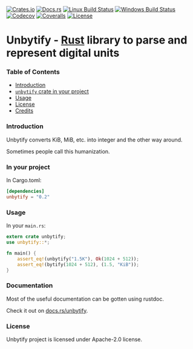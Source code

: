 [![Crates.io](https://img.shields.io/crates/v/unbytify.svg)](https://crates.io/crates/unbytify)
[![Docs.rs](https://docs.rs/unbytify/badge.svg)](https://docs.rs/unbytify)
[![Linux Build Status](https://travis-ci.org/niamster/unbytify.svg?branch=master)](https://travis-ci.org/niamster/unbytify)
[![Windows Build Status](https://ci.appveyor.com/api/projects/status/ljd6pkh8fsx7oh7a/branch/master?svg=true)](https://ci.appveyor.com/project/niamster/unbytify)
[![Codecov](https://codecov.io/gh/niamster/unbytify/branch/master/graph/badge.svg)](https://codecov.io/gh/niamster/unbytify)
[![Coveralls](https://coveralls.io/repos/github/niamster/unbytify/badge.svg?branch=master)](https://coveralls.io/github/niamster/unbytify?branch=master)
[![License](https://img.shields.io/crates/l/unbytify.svg)](https://opensource.org/licenses/Apache-2.0)


# Unbytify - [Rust][rust] library to parse and represent digital units

### Table of Contents

* [Introduction](#introduction)
* [`unbytify` crate in your project](#in-your-project)
* [Usage](#usage)
* [License](#license)
* [Credits](#credits)

### Introduction

Unbytify converts KiB, MiB, etc. into integer and the other way around.

Sometimes people call this humanization.

### In your project

In Cargo.toml:

```toml
[dependencies]
unbytify = "0.2"
```

### Usage

In your `main.rs`:

```rust
extern crate unbytify;
use unbytify::*;

fn main() {
    assert_eq!(unbytify("1.5K"), Ok(1024 + 512));
    assert_eq!(bytify(1024 + 512), (1.5, "KiB"));
}
```

### Documentation

Most of the useful documentation can be gotten using rustdoc.

Check it out on [docs.rs/unbytify](https://docs.rs/unbytify).

### License
Unbytify project is licensed under Apache-2.0 license.

[rust]: http://rust-lang.org
